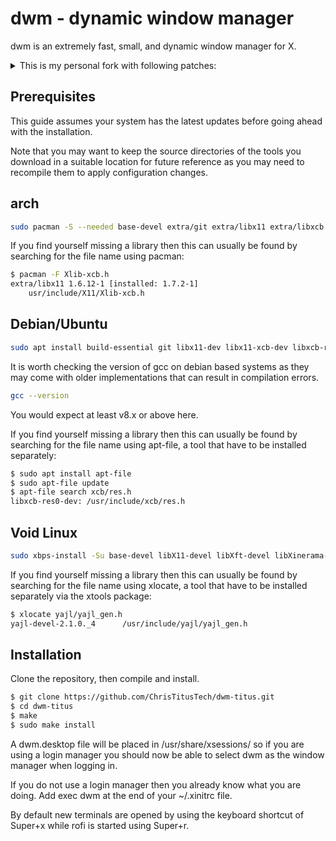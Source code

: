 dwm - dynamic window manager
============================
dwm is an extremely fast, small, and dynamic window manager for X.

<details>
  <summary>This is my personal fork with following patches:</summary>

  - alwayscenter
  - alwaysfullscreen
  - auto start
  - cfacts
  - chatterino bottom
  - cool autostart
  - fakefullscreen client (with resize fix for chrome-based browsers + noborder fix)
  - multikeycode
  - movestack
  - noborder (floating + border flicker fix)
  - pertag
  - placemouse
  - resizepoint
  - statuscmd
  - swallow
  - switchtag
  - systray
  - true fullscreen
  - hide vacant tags
  - warp v2
  - winicon

❕ Some patches are rewritten or modified to work together.
</details>

Prerequisites
-------------
This guide assumes your system has the latest updates before going ahead with the installation.

Note that you may want to keep the source directories of the tools you download in a suitable location for future reference as you may need to recompile them to apply configuration changes.

## arch
```sh
sudo pacman -S --needed base-devel extra/git extra/libx11 extra/libxcb extra/libxinerama extra/libxft extra/imlib2
```

If you find yourself missing a library then this can usually be found by searching for the file name using pacman:
```sh
$ pacman -F Xlib-xcb.h
extra/libx11 1.6.12-1 [installed: 1.7.2-1]
    usr/include/X11/Xlib-xcb.h
```

## Debian/Ubuntu
```sh
sudo apt install build-essential git libx11-dev libx11-xcb-dev libxcb-res0-dev libxinerama-dev libxft-dev libimlib2-dev
```

It is worth checking the version of gcc on debian based systems as they may come with older implementations that can result in compilation errors.
```sh
gcc --version
```
You would expect at least v8.x or above here.

If you find yourself missing a library then this can usually be found by searching for the file name using apt-file, a tool that have to be installed separately:
```sh
$ sudo apt install apt-file
$ sudo apt-file update
$ apt-file search xcb/res.h
libxcb-res0-dev: /usr/include/xcb/res.h
```

## Void Linux
```sh
sudo xbps-install -Su base-devel libX11-devel libXft-devel libXinerama-devel freetype-devel fontconfig-devel libxcb-devel imlib2-devel
```

If you find yourself missing a library then this can usually be found by searching for the file name using xlocate, a tool that have to be installed separately via the xtools package:
```sh
$ xlocate yajl/yajl_gen.h
yajl-devel-2.1.0._4      /usr/include/yajl/yajl_gen.h
```

Installation
------------
Clone the repository, then compile and install.
```sh
$ git clone https://github.com/ChrisTitusTech/dwm-titus.git
$ cd dwm-titus
$ make
$ sudo make install
```

A dwm.desktop file will be placed in /usr/share/xsessions/ so if you are using a login manager you should now be able to select dwm as the window manager when logging in.

If you do not use a login manager then you already know what you are doing. Add exec dwm at the end of your ~/.xinitrc file.

By default new terminals are opened by using the keyboard shortcut of Super+x while rofi is started using Super+r.
